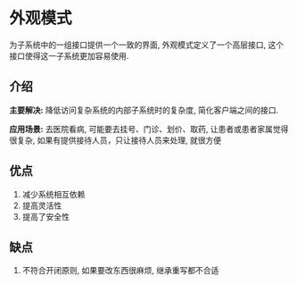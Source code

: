 # 外观模式

为子系统中的一组接口提供一个一致的界面, 外观模式定义了一个高层接口, 这个接口使得这一子系统更加容易使用.

## 介绍

**主要解决:** 降低访问复杂系统的内部子系统时的复杂度, 简化客户端之间的接口.

**应用场景:** 去医院看病, 可能要去挂号、门诊、划价、取药, 让患者或患者家属觉得很复杂, 如果有提供接待人员，只让接待人员来处理, 就很方便

## 优点

1. 减少系统相互依赖
2. 提高灵活性
3. 提高了安全性

## 缺点

1. 不符合开闭原则, 如果要改东西很麻烦, 继承重写都不合适